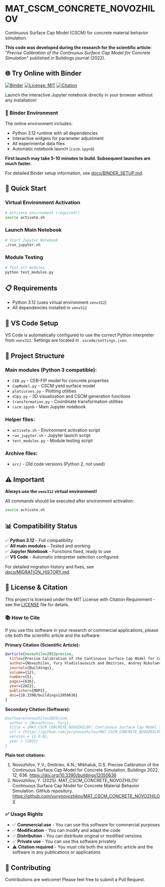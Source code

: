 # MAT_CSCM_CONCRETE_NOVOZHILOV

Continuous Surface Cap Model (CSCM) for concrete material behavior simulation.

**This code was developed during the research for the scientific article:**
*"Precise Calibration of the Continuous Surface Cap Model for Concrete Simulation"* published in Buildings journal (2022).

## 🌐 Try Online with Binder

[![Binder](https://mybinder.org/badge_logo.svg)](https://mybinder.org/v2/gh/yurynovozhilov/MAT_CSCM_CONCRETE_NOVOZHILOV/HEAD?filepath=cscm.ipynb)
[![License: MIT](https://img.shields.io/badge/License-MIT-yellow.svg)](https://opensource.org/licenses/MIT)
[![Citation](https://img.shields.io/badge/Citation-Required-red.svg)](CITATION.md)

Launch the interactive Jupyter notebook directly in your browser without any installation!

### 🔧 Binder Environment
The online environment includes:
- Python 3.12 runtime with all dependencies
- Interactive widgets for parameter adjustment
- All experimental data files
- Automatic notebook launch (`cscm.ipynb`)

**First launch may take 5-10 minutes to build. Subsequent launches are much faster.**

For detailed Binder setup information, see [docs/BINDER_SETUP.md](docs/BINDER_SETUP.md).

## 🚀 Quick Start

### Virtual Environment Activation
```bash
# Activate environment (required!)
source activate.sh
```

### Launch Main Notebook
```bash
# Start Jupyter Notebook
./run_jupyter.sh
```

### Module Testing
```bash
# Test all modules
python test_modules.py
```

## 📋 Requirements

- Python 3.12 (uses virtual environment `venv312`)
- All dependencies installed in `venv312`

## 🔧 VS Code Setup

VS Code is automatically configured to use the correct Python interpreter from `venv312`. Settings are located in `.vscode/settings.json`.

## 📁 Project Structure

### Main modules (Python 3 compatible):
- `CEB.py` - CEB-FIP model for concrete properties
- `CapModel.py` - CSCM yield surface model  
- `plotcurves.py` - Plotting utilities
- `d3py.py` - 3D visualization and CSCM generation functions
- `transformation.py` - Coordinate transformation utilities
- `cscm.ipynb` - Main Jupyter notebook

### Helper files:
- `activate.sh` - Environment activation script
- `run_jupyter.sh` - Jupyter launch script
- `test_modules.py` - Module testing script

### Archive files:
- `arc/` - Old code versions (Python 2, not used)

## ⚠️ Important

**Always use the `venv312` virtual environment!**

All commands should be executed after environment activation:
```bash
source activate.sh
```

## 📊 Compatibility Status

✅ **Python 3.12** - Full compatibility  
✅ **All main modules** - Tested and working  
✅ **Jupyter Notebook** - Functions fixed, ready to use  
✅ **VS Code** - Automatic interpreter selection configured

For detailed migration history and fixes, see [docs/MIGRATION_HISTORY.md](docs/MIGRATION_HISTORY.md).

## 📄 License & Citation

This project is licensed under the MIT License with Citation Requirement - see the [LICENSE](LICENSE) file for details.

### 📚 How to Cite

If you use this software in your research or commercial applications, please cite both the scientific article and the software:

**Primary Citation (Scientific Article):**
```bibtex
@article{novozhilov2022precise,
  title={Precise Calibration of the Continuous Surface Cap Model for Concrete Simulation},
  author={Novozhilov, Yury Vladislavovich and Dmitriev, Andrey Nikolaevich and Mikhaluk, Dmitry Sergeevich},
  journal={Buildings},
  volume={12},
  number={5},
  pages={636},
  year={2022},
  publisher={MDPI},
  doi={10.3390/buildings12050636}
}
```

**Secondary Citation (Software):**
```bibtex
@software{novozhilov2025cscm,
  author = {Novozhilov, Yury},
  title = {MAT_CSCM_CONCRETE_NOVOZHILOV: Continuous Surface Cap Model for Concrete Material Behavior Simulation},
  url = {https://github.com/yurynovozhilov/MAT_CSCM_CONCRETE_NOVOZHILOV},
  version = {1.0.0},
  year = {2025}
}
```

**Plain text citations:**
1. Novozhilov, Y.V.; Dmitriev, A.N.; Mikhaluk, D.S. Precise Calibration of the Continuous Surface Cap Model for Concrete Simulation. Buildings 2022, 12, 636. https://doi.org/10.3390/buildings12050636
2. Novozhilov, Y. (2025). MAT_CSCM_CONCRETE_NOVOZHILOV: Continuous Surface Cap Model for Concrete Material Behavior Simulation. GitHub repository. https://github.com/yurynovozhilov/MAT_CSCM_CONCRETE_NOVOZHILOV

### ✅ Usage Rights

- ✅ **Commercial use** - You can use this software for commercial purposes
- ✅ **Modification** - You can modify and adapt the code
- ✅ **Distribution** - You can distribute original or modified versions
- ✅ **Private use** - You can use this software privately
- ⚠️ **Citation required** - You must cite both the scientific article and the software in any publications or applications

## 🤝 Contributing

Contributions are welcome! Please feel free to submit a Pull Request.
